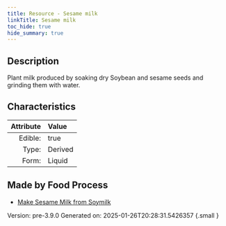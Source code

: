 ```yaml
---
title: Resource - Sesame milk
linkTitle: Sesame milk
toc_hide: true
hide_summary: true
---
```


## Description
Plant milk produced by soaking dry Soybean and sesame seeds and grinding them with water.

## Characteristics

| Attribute      | Value |
|--------:|:------|
|Edible:|true|
|Type:|Derived|
|Form:|Liquid|
 



## Made by Food Process

- [Make Sesame Milk from Soymilk](/docs/definitions/food/make-sesame-milk-from-soymilk)

    

Version: pre-3.9.0 Generated on: 2025-01-26T20:28:31.5426357
{.small }
